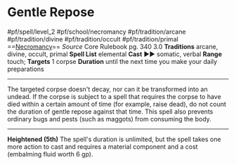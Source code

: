 # Gentle Repose
#pf/spell/level_2 #pf/school/necromancy #pf/tradition/arcane #pf/tradition/divine #pf/tradition/occult #pf/tradition/primal
==[Necromancy](../../../Traits/Necromancy.md)==
*Source* Core Rulebook pg. 340 3.0
**Traditions** arcane, divine, occult, primal
**Spell List** elemental
**Cast** ►► somatic, verbal
**Range** touch; **Targets** 1 corpse
**Duration** until the next time you make your daily preparations

---

The targeted corpse doesn't decay, nor can it be transformed into an undead. If the corpse is subject to a spell that requires the corpse to have died within a certain amount of time (for example, raise dead), do not count the duration of gentle repose against that time. This spell also prevents ordinary bugs and pests (such as maggots) from consuming the body.

<hr>

**Heightened (5th)** The spell's duration is unlimited, but the spell takes one more action to cast and requires a material component and a cost (embalming fluid worth 6 gp).